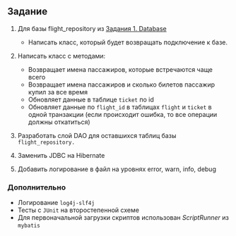 ## Задание

1) Для базы flight_repository из [Задания 1. Database](https://github.com/r0ck17/sql-flights)
   - Написать класс, который будет возвращать подключение к базе.

2) Написать класс с методами:
   - Возвращает имена пассажиров, которые встречаются чаще всего
   - Возвращает имена пассажиров и сколько билетов пассажир купил за все время
   - Обновляет данные в таблице `ticket` по id
   - Обновляет данные по `flight_id` в таблицах `flight` и `ticket` в одной транзакции (если происходит ошибка, то все операции должны откатиться)

3) Разработать слой DAO для оставшихся таблиц базы `flight_repository.`

4) Заменить JDBC на Hibernate

5) Добавить логирование в файл на уровнях error, warn, info, debug

### Дополнительно
- Логирование `log4j-slf4j`
- Тесты c `JUnit` на второстепенной схеме
- Для первоначальной загрузки скриптов использован _ScriptRunner_ из `mybatis` 